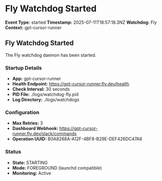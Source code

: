 # Fly Watchdog Started

**Event Type:** started
**Timestamp:** 2025-07-11T18:57:18.3NZ
**Watchdog:** Fly
**Context:** gpt-cursor-runner


## Fly Watchdog Started

The Fly watchdog daemon has been started.

### Startup Details
- **App:** gpt-cursor-runner
- **Health Endpoint:** https://gpt-cursor-runner.fly.dev/health
- **Check Interval:** 30 seconds
- **PID File:** ./logs/watchdog-fly.pid
- **Log Directory:** ./logs/watchdogs

### Configuration
- **Max Retries:** 3
- **Dashboard Webhook:** https://gpt-cursor-runner.fly.dev/slack/commands
- **Operation UUID:** B0A8268A-A12F-4BF8-B29E-DEF426DC47A8

### Status
- **State:** STARTING
- **Mode:** FOREGROUND (launchd compatible)
- **Monitoring:** Active


